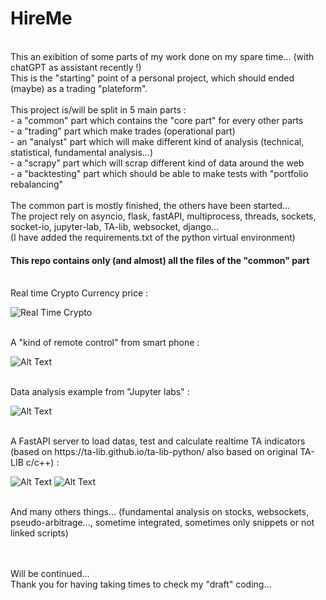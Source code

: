 # HireMe

<br>
This an exibition of some parts of my work done on my spare time... (with chatGPT as assistant recently !) <br>
This is the "starting" point of a personal project, which should ended (maybe) as a trading "plateform".
<br><br>
This project is/will be split in 5 main parts :<br>
       - a "common" part which contains the "core part" for every other parts <br>
       - a "trading" part which make trades (operational part) <br>
       - an "analyst" part which will make different kind of analysis (technical, statistical, fundamental analysis...) <br>
       - a "scrapy" part which will scrap different kind of data around the web <br>
       - a "backtesting" part which should be able to make tests with "portfolio rebalancing" <br>

<br>
The common part is mostly finished, the others have been started... <br>                                                                             
The project rely on asyncio, flask, fastAPI, multiprocess, threads, sockets, socket-io, jupyter-lab, TA-lib, websocket, django... <br>
(I have added the requirements.txt of the python virtual environment)

<br>

<h4>This repo contains only (and almost) all the files of the "common" part </h4>

<br>
Real time Crypto Currency price :

![Real Time Crypto](https://github.com/toto1234567890/HireMe/edit/main/crypto.png)


<br> 
A "kind of remote control" from smart phone :

![Alt Text](https://github.com/toto1234567890/HireMe/edit/main/remoteAppTelegram.png)

<br>
Data analysis example from "Jupyter labs" : 

![Alt Text](https://github.com/toto1234567890/HireMe/edit/main/montecarlo.ipynb)


<br>
A FastAPI server to load datas, test and calculate realtime TA indicators (based on https://ta-lib.github.io/ta-lib-python/ also based on original TA-LIB c/c++) :

![Alt Text](https://github.com/toto1234567890/HireMe/edit/main/fastAPI1.png)
![Alt Text](https://github.com/toto1234567890/HireMe/edit/main/fastAPI2.png)



<br>
And many others things... (fundamental analysis on stocks, websockets, pseudo-arbitrage..., sometime integrated, sometimes only snippets or not linked scripts)

<br><br>
Will be continued...<br>
Thank you for having taking times to check my "draft" coding...


